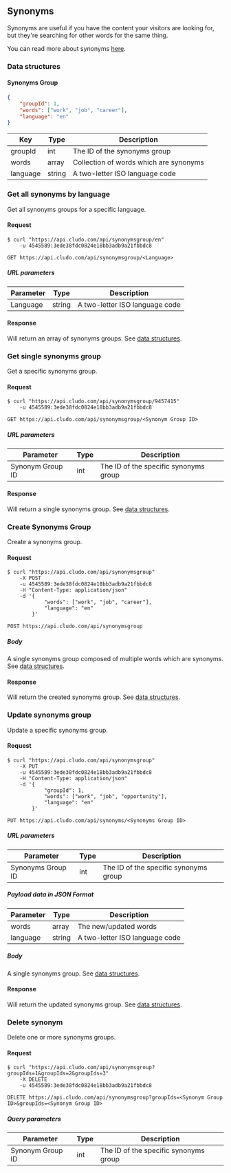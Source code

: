 <h2 id="tools_synonyms">Synonyms</h2>

Synonyms are useful if you have the content your visitors are looking for, but they're searching for other words for the same thing.

<aside class="notice">You can read more about synonyms <a href="https://cludo.zendesk.com/hc/en-us/articles/115002580111-Synonyms" target="_blank">here</a>.</aside>

<h3 id="tools_synonyms_dataStructures">Data structures</h3>

<h4>Synonyms Group</h4>

```json
{
    "groupId": 1,
    "words": ["work", "job", "career"],
    "language": "en"
}
```

Key | Type | Description
--- | --- | ---
groupId | int | The ID of the synonyms group
words | array | Collection of words which are synonyms
language | string | A two-letter ISO language code

<h3 id="tools_synonyms_getAllByLanguage">Get all synonyms by language</h3>

Get all synonyms groups for a specific language.

<h4>Request</h4>

```shell
$ curl "https://api.cludo.com/api/synonymsgroup/en"
    -u 4545589:3ede38fdc0824e18bb3adb9a21fbbdc8
```

`GET https://api.cludo.com/api/synonymsgroup/<Language>`

<h5>URL parameters</h5>

Parameter | Type | Description
--- | --- | ---
Language | string | A two-letter ISO language code

<h4>Response</h4>

Will return an array of synonyms groups. See [data structures](#tools_synonyms_dataStructures).

<h3 id="tools_synonyms_getSingle">Get single synonyms group</h3>

Get a specific synonyms group.

<h4>Request</h4>

```shell
$ curl "https://api.cludo.com/api/synonymsgroup/9457415"
    -u 4545589:3ede38fdc0824e18bb3adb9a21fbbdc8
```

`GET https://api.cludo.com/api/synonymsgroup/<Synonym Group ID>`

<h5>URL parameters</h5>

Parameter | Type | Description
--- | --- | ---
Synonym Group ID | int | The ID of the specific synonyms group

<h4>Response</h4>

Will return a single synonyms group. See [data structures](#tools_synonyms_dataStructures).

<h3 id="tools_synonyms_create">Create Synonyms Group</h3>

Create a synonyms group.

<h4>Request</h4>

```shell
$ curl "https://api.cludo.com/api/synonymsgroup"
    -X POST
    -u 4545589:3ede38fdc0824e18bb3adb9a21fbbdc8
    -H "Content-Type: application/json"
    -d '{
            "words": ["work", "job", "career"],
            "language": "en"
        }'
```

`POST https://api.cludo.com/api/synonymsgroup`

<h5>Body</h5>

A single synonyms group composed of multiple words which are synonyms. See [data structures](#tools_synonyms_dataStructures).

<h4>Response</h4>

Will return the created synonyms group. See [data structures](#tools_synonyms_dataStructures).

<h3 id="tools_synonyms_update">Update synonyms group</h3>

Update a specific synonyms group.

<h4>Request</h4>

```shell
$ curl "https://api.cludo.com/api/synonymsgroup"
    -X PUT
    -u 4545589:3ede38fdc0824e18bb3adb9a21fbbdc8
    -H "Content-Type: application/json"
    -d '{
            "groupId": 1,
            "words": ["work", "job", "opportunity"],
            "language": "en"
        }'
```

`PUT https://api.cludo.com/api/synonyms/<Synonyms Group ID>`

<h5>URL parameters</h5>

Parameter | Type | Description
--- | --- | ---
Synonyms Group ID | int | The ID of the specific synonyms group

<h5>Payload data in JSON Format</h5>

Parameter | Type | Description
--- | --- | ---
words | array | The new/updated words
language | string | A two-letter ISO language code

<h5>Body</h5>

A single synonyms group. See [data structures](#tools_synonyms_dataStructures).

<h4>Response</h4>

Will return the updated synonyms group. See [data structures](#tools_synonyms_dataStructures).

<h3 id="tools_synonyms_delete">Delete synonym</h3>

Delete one or more synonyms groups.

<h4>Request</h4>

```shell
$ curl "https://api.cludo.com/api/synonymsgroup?groupIds=1&groupIds=2&groupIds=3"
    -X DELETE
    -u 4545589:3ede38fdc0824e18bb3adb9a21fbbdc8
```

`DELETE https://api.cludo.com/api/synonymsgroup?groupIds=<Synonym Group ID>&groupIds=<Synonym Group ID>`

<h5>Query parameters</h5>

Parameter | Type | Description
--- | --- | ---
Synonym Group ID | int | The ID of the specific synonyms group
